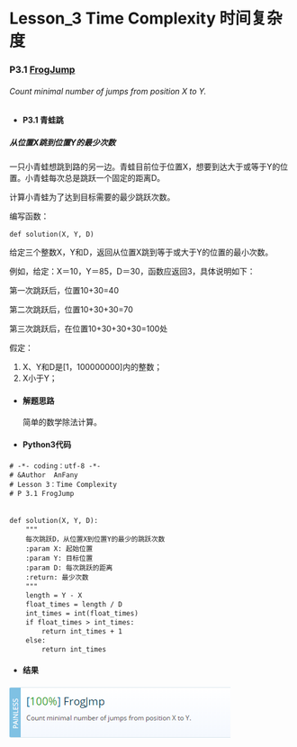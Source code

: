 # Lesson_3 Time Complexity  时间复杂度


### P3.1 [FrogJump](https://app.codility.com/programmers/lessons/3-time_complexity/frog_jmp/) 
###### Count minimal number of jumps from position X to Y.


* #### P3.1 青蛙跳

##### 从位置X跳到位置Y的最少次数

一只小青蛙想跳到路的另一边。青蛙目前位于位置X，想要到达大于或等于Y的位置。小青蛙每次总是跳跃一个固定的距离D。

计算小青蛙为了达到目标需要的最少跳跃次数。

编写函数：
```
def solution(X, Y, D)
```
给定三个整数X，Y和D，返回从位置X跳到等于或大于Y的位置的最小次数。

例如，给定：X＝10，Y＝85，D＝30，函数应返回3，具体说明如下：

第一次跳跃后，位置10+30=40

第二次跳跃后，位置10+30+30=70

第三次跳跃后，在位置10+30+30+30=100处

假定：

  1. X、Y和D是[1，100000000]内的整数；
  2. X小于Y；

* #### 解题思路

    简单的数学除法计算。


* #### Python3代码



```
# -*- coding：utf-8 -*-
# &Author  AnFany
# Lesson 3：Time Complexity
# P 3.1 FrogJump


def solution(X, Y, D):
    """
    每次跳跃D，从位置X到位置Y的最少的跳跃次数
    :param X: 起始位置
    :param Y: 目标位置
    :param D: 每次跳跃的距离
    :return: 最少次数
    """
    length = Y - X
    float_times = length / D
    int_times = int(float_times)
    if float_times > int_times:
        return int_times + 1
    else:
        return int_times

```

* #### 结果

![image](https://github.com/Anfany/Codility-Lessons-By-Python3/blob/master/L3_Time%20Complexity/3.1.png)
